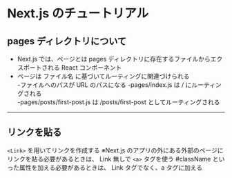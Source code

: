 # Next.js のチュートリアル

## pages ディレクトリについて

- Next.js では、ページとは pages ディレクトリに存在するファイルからエクスポートされる React コンポーネント
- ページは ファイル名 に基づいてルーティングに関連づけられる  
  -ファイルへのパスが URL のパスになる
  -pages/index.js は / にルーティングされる  
  -pages/posts/first-post.js は /posts/first-post としてルーティングされる

---

## リンクを貼る

`<Link>` を用いてリンクを作成する
※Next.js のアプリの外にある外部のページにリンクを貼る必要があるときは、 Link 無しで `<a>` タグを使う
#className といった属性を加える必要があるときは、 Link タグでなく、a タグに加える
